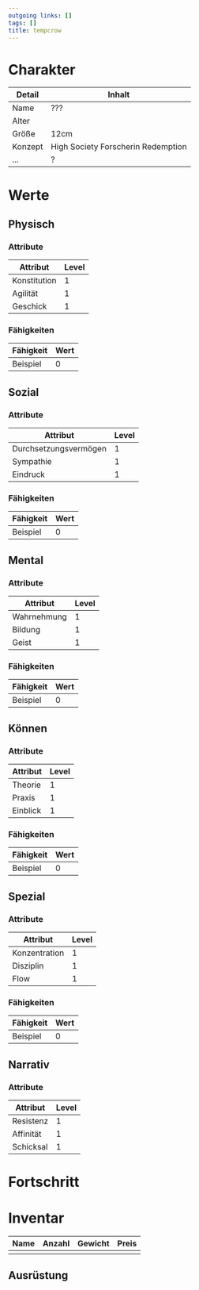 ```yaml
---
outgoing links: []
tags: []
title: tempcrow
---
```

# Charakter
|Detail|Inhalt|
|-|-|
|Name | ??? |
|Alter | |
|Größe|12cm|
|Konzept| High Society Forscherin Redemption |
|...|?|

# Werte
## Physisch
### Attribute
|Attribut|Level|
|-|-|
| Konstitution | 1 |
| Agilität | 1 |
| Geschick | 1 |

### Fähigkeiten
|Fähigkeit|Wert|
|-|-|
|Beispiel|0|


## Sozial
### Attribute 
|Attribut|Level|
|-|-|
| Durchsetzungsvermögen | 1 |
| Sympathie | 1 |
| Eindruck | 1 |


### Fähigkeiten
|Fähigkeit|Wert|
|-|-|
|Beispiel|0|


## Mental
### Attribute 
|Attribut|Level|
|-|-|
| Wahrnehmung | 1 |
| Bildung | 1 |
| Geist | 1 |


### Fähigkeiten
|Fähigkeit|Wert|
|-|-|
|Beispiel|0|


## Können
### Attribute 
|Attribut|Level|
|-|-|
| Theorie | 1 |
| Praxis | 1 |
| Einblick | 1 |


### Fähigkeiten
|Fähigkeit|Wert|
|-|-|
|Beispiel|0|

## Spezial
### Attribute 
|Attribut|Level|
|-|-|
| Konzentration | 1 |
| Disziplin | 1 |
| Flow | 1 |


### Fähigkeiten
|Fähigkeit|Wert|
|-|-|
|Beispiel|0|

## Narrativ
### Attribute 
|Attribut|Level|
|-|-|
| Resistenz | 1 |
| Affinität | 1 |
| Schicksal | 1 |



# Fortschritt

# Inventar

|Name|Anzahl|Gewicht|Preis|
|---|---|---|---|
|||||

## Ausrüstung

